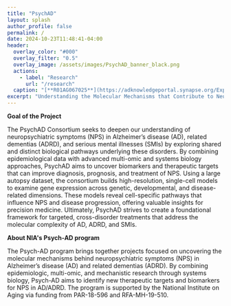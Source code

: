 ```yaml
---
title: "PsychAD"
layout: splash
author_profile: false
permalink: /
date: 2024-10-23T11:48:41-04:00
header:
  overlay_color: "#000"
  overlay_filter: "0.5"
  overlay_image: /assets/images/PsychAD_banner_black.png
  actions:
    - label: "Research"
      url: "/research"
  caption: "[**R01AG067025**](https://adknowledgeportal.synapse.org/Explore/Projects/DetailsPage?Grant%20Number=R01AG067025)"
excerpt: "Understanding the Molecular Mechanisms that Contribute to Neuropsychiatric Symptoms in Alzheimer's Disease"
---
```


**Goal of the Project**

  The PsychAD Consortium seeks to deepen our understanding of neuropsychiatric symptoms (NPS) in Alzheimer’s disease (AD), related dementias (ADRD), and serious mental illnesses (SMIs) by exploring shared and distinct biological pathways underlying these disorders. By combining epidemiological data with advanced multi-omic and systems biology approaches, PsychAD aims to uncover biomarkers and therapeutic targets that can improve diagnosis, prognosis, and treatment of NPS. Using a large autopsy dataset, the consortium builds high-resolution, single-cell models to examine gene expression across genetic, developmental, and disease-related dimensions. These models reveal cell-specific pathways that influence NPS and disease progression, offering valuable insights for precision medicine. Ultimately, PsychAD strives to create a foundational framework for targeted, cross-disorder treatments that address the molecular complexity of AD, ADRD, and SMIs.

**About NIA's Psych-AD program**

The Psych-AD program brings together projects focused on uncovering the molecular mechanisms behind neuropsychiatric symptoms (NPS) in Alzheimer’s disease (AD) and related dementias (ADRD). By combining epidemiologic, multi-omic, and mechanistic research through systems biology, Psych-AD aims to identify new therapeutic targets and biomarkers for NPS in AD/ADRD. The program is supported by the National Institute on Aging via funding from PAR-18-596 and RFA-MH-19-510.
